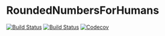 # RoundedNumbersForHumans

[![Build Status](https://travis-ci.com/jishnub/RoundedNumbersForHumans.jl.svg?branch=master)](https://travis-ci.com/jishnub/RoundedNumbersForHumans.jl)
[![Build Status](https://ci.appveyor.com/api/projects/status/github/jishnub/RoundedNumbersForHumans.jl?svg=true)](https://ci.appveyor.com/project/jishnub/RoundedNumbersForHumans-jl)
[![Codecov](https://codecov.io/gh/jishnub/RoundedNumbersForHumans.jl/branch/master/graph/badge.svg)](https://codecov.io/gh/jishnub/RoundedNumbersForHumans.jl)
